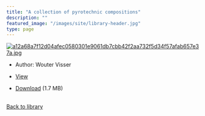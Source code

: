 ```yaml
---
title: "A collection of pyrotechnic compositions"
description: ""
featured_image: "/images/site/library-header.jpg"
type: page
---
```


<a href="https://drive.google.com/file/d/1LfLPIOATVvlNOXSE9_f4OAq5EIkQhDx3/view" target="_blank">![a12a68a7f12d04afec0580301e9061db7cbb42f2aa732f5d34f57afab657e37a.jpg](/images/library/a12a68a7f12d04afec0580301e9061db7cbb42f2aa732f5d34f57afab657e37a.jpg)</a>
* Author: Wouter Visser
* <a href="https://drive.google.com/file/d/1LfLPIOATVvlNOXSE9_f4OAq5EIkQhDx3/view" target="_blank">View</a>

* [Download](https://drive.google.com/uc?export=download&id=1LfLPIOATVvlNOXSE9_f4OAq5EIkQhDx3) (1.7 MB)

<br />[Back to library](/library/)
